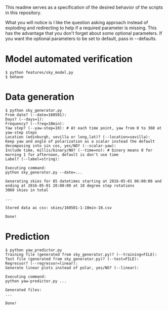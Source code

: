 This readme serves as a specification of the desired behavior of the scripts in this repository. 

What you will notice is I like the question asking approach instead of exploding and redirecting to help if a required parameter is missing.
This has the advantage that you don't forget about some optional parameters. If you want the optional parameters to be set to default, pass in --defaults.

# Model automated verification

```
$ python features/sky_model.py
$ behave
```

# Data generation
```
$ python sky_generator.py
From date? (--date=160501): 
Days? (--days=1): 
Frequency? (--freq=10min): 
Yaw step? (--yaw-step=10): # At each time point, yaw from 0 to 360 at yaw-step steps
Location (edinburgh, sevilla or long,lat)? (--location=sevilla): 
Keep yaw and angle of polarization as a scalar instead the default decomposing into sin cos, yes/NO? (--scalar-yaw): 
Include time, millis/binary/NO? (--time=no): # binary means 0 for morning 1 for afternoon, default is don't use time
Label? (--label=string):

Executing command:
python sky_generator.py --date=...

Generating skies for 85 datetimes starting at 2016-05-01 06:00:00 and ending at 2016-05-01 20:00:00 at 10 degree step rotations
3060 skies in total

...

Stored data as csv: skies/160501-1-10min-10.csv

Done!

```

# Prediction

```
$ python yaw_predictor.py
Training file (generated from sky_generator.py)? (--training=FILE): 
Test file (generated from sky_generator.py)? (--test=FILE): 
Regressor? (--regressor=linear): 
Generate linear plots instead of polar, yes/NO? (--linear):

Executing command:
python yaw-predictor.py ...

Generated files:
...

Done!

```

